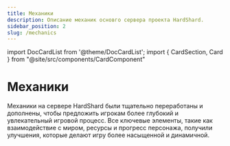 ```yaml
---
title: Механики
description: Описание механик основго сервера проекта HardShard.
sidebar_position: 2
slug: /mechanics
---
```


import DocCardList from '@theme/DocCardList';
import { CardSection, Card } from "@site/src/components/CardComponent"

# Механики

Механики на сервере HardShard были тщательно переработаны и дополнены, чтобы предложить игрокам более глубокий и увлекательный игровой процесс. Все ключевые элементы, такие как взаимодействие с миром, ресурсы и прогресс персонажа, получили улучшения, которые делают игру более насыщенной и динамичной.

<CardSection>
  <Card 
    title="Зип-рельсы"
    description="Разнообразьте свой опыт путешествия на вагонетке."
    preview="/img/mechanics/ziprails/ziprails-banner.png"
    to="/docs/mechanics/ziprails"
  />
  <Card 
    title="Еда и блюда"
    description="Более 50 новых рецептов блюд и не только."
    preview="/img/mechanics/more_food/joshs-more-foods.png"
    to="/docs/mechanics/more-food"
  />
  <Card 
    title="Напитки и алковарение"
    description="Варите собственные напитки: алкогольные и не очень."
    preview="/img/mechanics/drinks_and_brewery/brewery-and-drinks-banner.png"
    to="/docs/mechanics/drinks-and-brewery"
  />
  <Card 
    title="Шаблоны для брони и инструментов"
    description="Новые шаблоны для отделки брони и инструментов."
    preview="/img/mechanics/new-trims/more-trims-banner.png"
    to="/docs/mechanics/trims"
  />
  <Card 
    title="Настольные игры"
    description="Карты, шахматы, шашки, домино и другие предметы для игры с друзьями."
    preview="/img/mechanics/table-games/table-games-banner.webp"
    to="/docs/mechanics/table-games"
  />
  <Card 
    title="Головные уборы"
    description="Дополни образ и привнеси разнообразие в ролевую игру."
    preview="/img/mechanics/hats/novie-shlyapi-na-hardshard.png"
    to="/docs/mechanics/hats"
  />
  <Card 
    title="Усложненный Дракон Края"
    description="Финальная битва с боссом стала сложнее."
    preview="/img/mechanics/ender_dragon/ender-dragon-banner.png"
    to="/docs/mechanics/ender-dragon"
  />
  <Card 
    title="Цепи, веревки, провода и гирлянды"
    description="Украшайте свои постройки и интерьеры при помощи различных цепей и веревок."
    preview="/img/mechanics/catenary/catenary-banner.png"
    to="/docs/mechanics/catenary"
  />
  <Card 
    title="Прочие механики"
    description="Остальные механики сервера одним предложением."
    preview="/img/mechanics/other/other-banner.png"
    to="/docs/mechanics/other"
  />
</CardSection>
